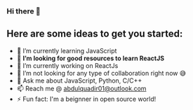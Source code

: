 ### Hi there 👋


<h2> Here are some ideas to get you started: </h2>

- 🌱 I’m currently learning JavaScript
- 🤔 <strong>I’m looking for good resources to learn ReactJS </strong>
- 🔭 I’m currently working on ReactJs
- 👯 I’m not looking for any type of collaboration right now 😅
- 💬 Ask me about JavaScript, Python, C/C++
- 📫 Reach me @ abdulquadir01@outlook.com 
- ⚡ Fun fact: I'm a beignner in open source world!

